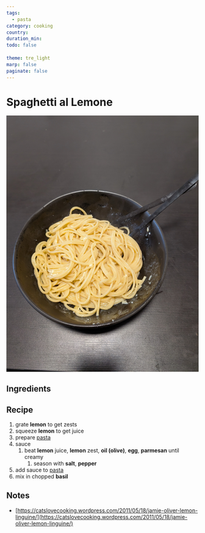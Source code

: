 ```yaml
---
tags:
  - pasta
category: cooking
country:
duration_min:
todo: false

theme: tre_light
marp: false
paginate: false
---
```


# Spaghetti al Lemone

![](../gfx/PXL_20250319_082227399.jpg)
## Ingredients
## Recipe
1. grate **lemon** to get zests
1. squeeze **lemon** to get juice
1. prepare [pasta](Pasta.md)
1. sauce
    1. beat **lemon** juice, **lemon** zest, **oil (olive)**, **egg**, **parmesan** until creamy
        1. season with **salt**, **pepper**
1. add sauce to [pasta](Pasta.md)
1. mix in chopped **basil**

## Notes
* [https://catslovecooking.wordpress.com/2011/05/18/jamie-oliver-lemon-linguine/](https://catslovecooking.wordpress.com/2011/05/18/jamie-oliver-lemon-linguine/)
